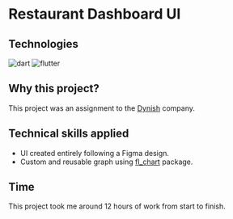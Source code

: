 # Restaurant Dashboard UI

## Technologies
![dart](https://img.shields.io/badge/Dart-02569B?style=for-the-badge&logo=dart&logoColor=0175C2&labelColor=101010)
![flutter](https://img.shields.io/badge/Flutter-0175C2?style=for-the-badge&logo=flutter&logoColor=0175C2&labelColor=101010)

## Why this project?

This project was an assignment to the [Dynish](https://dynish.com/) company.

## Technical skills applied

- UI created entirely following a Figma design.
- Custom and reusable graph using [fl_chart](https://pub.dev/packages/fl_chart) package.

## Time

This project took me around 12 hours of work from start to finish.

